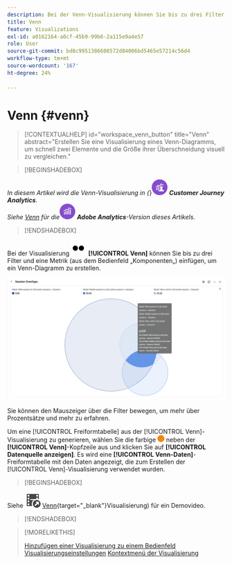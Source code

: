 ```yaml
---
description: Bei der Venn-Visualisierung können Sie bis zu drei Filter (aus Komponenten) und eine Metrik durch Drag-and-Drop einfügen, um ein Venn-Diagramm zu erstellen.
title: Venn
feature: Visualizations
exl-id: a0162164-a0cf-45b9-99b6-2a115e9a4e57
role: User
source-git-commit: bd8c9951386608572d84006bd5465e57214c56d4
workflow-type: tm+mt
source-wordcount: '167'
ht-degree: 24%

---
```


# Venn {#venn}

<!-- markdownlint-disable MD034 -->

>[!CONTEXTUALHELP]
>id="workspace_venn_button"
>title="Venn"
>abstract="Erstellen Sie eine Visualisierung eines Venn-Diagramms, um schnell zwei Elemente und die Größe ihrer Überschneidung visuell zu vergleichen."

<!-- markdownlint-enable MD034 -->


>[!BEGINSHADEBOX]

_In diesem Artikel wird die Venn-Visualisierung in {_}![CustomerJourneyAnalytics](/help/assets/icons/CustomerJourneyAnalytics.svg) _**Customer Journey Analytics**._<br/>_Siehe [Venn](https://experienceleague.adobe.com/en/docs/analytics/analyze/analysis-workspace/visualizations/venn) für die_![AdobeAnalytics](/help/assets/icons/AdobeAnalytics.svg) _**Adobe Analytics**-Version dieses Artikels._

>[!ENDSHADEBOX]


Bei der Visualisierung ![Typ](/help/assets/icons/TwoDots.svg) **[!UICONTROL Venn]** können Sie bis zu drei Filter und eine Metrik (aus dem Bedienfeld „Komponenten„) einfügen, um ein Venn-Diagramm zu erstellen.

![Venn-Visualisierung mit drei Filtern.](assets/venn.png)

Sie können den Mauszeiger über die Filter bewegen, um mehr über Prozentsätze und mehr zu erfahren.

Um eine [!UICONTROL Freiformtabelle] aus der [!UICONTROL Venn]-Visualisierung zu generieren, wählen Sie die farbige ![StatusOrange](/help/assets/icons/StatusOrange.svg) neben der **[!UICONTROL Venn]**-Kopfzeile aus und klicken Sie auf **[!UICONTROL Datenquelle anzeigen]**. Es wird eine **[!UICONTROL Venn-Daten]**-Freiformtabelle mit den Daten angezeigt, die zum Erstellen der [!UICONTROL Venn]-Visualisierung verwendet wurden.

<!--
To normalize the Venn diagram (take the size out of it), go select ![Setting](/help/assets/icons/Setting.svg) and select **[!UICONTROL Normalization]**.

![Visualization Settings option for Visualization type: Venn diagram.](assets/normalization.png)

-->


>[!BEGINSHADEBOX]

Siehe ![VideoCheckedOut](/help/assets/icons/VideoCheckedOut.svg) [Venn](https://video.tv.adobe.com/v/335798/?quality=12&learn=on){target="_blank"}Visualisierung) für ein Demovideo.

>[!ENDSHADEBOX]


>[!MORELIKETHIS]
>
>[Hinzufügen einer Visualisierung zu einem Bedienfeld](/help/analysis-workspace/visualizations/freeform-analysis-visualizations.md#add-visualizations-to-a-panel)
>[Visualisierungseinstellungen](/help/analysis-workspace/visualizations/freeform-analysis-visualizations.md#settings)
>[Kontextmenü der Visualisierung](/help/analysis-workspace/visualizations/freeform-analysis-visualizations.md#context-menu)
>

